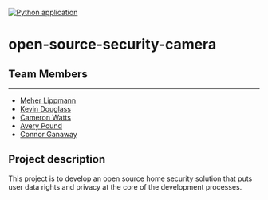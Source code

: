 [![Python application](https://github.com/ChicoState/open-source-security-camera/actions/workflows/actions.yaml/badge.svg)](https://github.com/ChicoState/open-source-security-camera/actions/workflows/actions.yaml)
# open-source-security-camera

## Team Members
---
- [Meher Lippmann](https://www.github.com/melippmann)
- [Kevin Douglass](https://www.github.com/kevdouglass) 
- [Cameron Watts](https://www.github.com/Zalymo)
- [Avery Pound](https://www.github.com/DJ-IRL)
- [Connor Ganaway](https://www.github.com/ConnorGanaway)

## Project description
This project is to develop an open source home security solution that puts user data rights and privacy at the core of the development processes.
